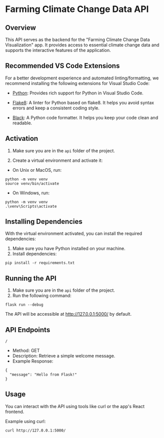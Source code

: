 # Farming Climate Change Data API

## Overview

This API serves as the backend for the "Farming Climate Change Data Visualization" app. It provides access to essential climate change data and supports the interactive features of the application.

## Recommended VS Code Extensions

For a better development experience and automated linting/formatting, we recommend installing the following extensions for Visual Studio Code:

- [Python](https://marketplace.visualstudio.com/items?itemName=ms-python.python): Provides rich support for Python in Visual Studio Code.

- [Flake8](https://marketplace.visualstudio.com/items?itemName=me-dutour-mathieu.vscode-flake8): A linter for Python based on flake8. It helps you avoid syntax errors and keep a consistent coding style.

- [Black](https://marketplace.visualstudio.com/items?itemName=ms-python.vscode-pylance): A Python code formatter. It helps you keep your code clean and readable.

## Activation

1. Make sure you are in the `api` folder of the project.

2. Create a virtual environment and activate it:

- On Unix or MacOS, run:

```
python -m venv venv
source venv/bin/activate
```

- On Windows, run:

```
python -m venv venv
.\venv\Scripts\activate
```

## Installing Dependencies

With the virtual environment activated, you can install the required dependencies:

1. Make sure you have Python installed on your machine.
2. Install dependencies:

```
pip install -r requirements.txt
```

## Running the API

1. Make sure you are in the `api` folder of the project.
2. Run the following command:

```
flask run --debug
```

The API will be accessible at http://127.0.0.1:5000/ by default.

## API Endpoints

`/`

- Method: GET
- Description: Retrieve a simple welcome message.
- Example Response:

```
{
  "message": "Hello from Flask!"
}
```

## Usage

You can interact with the API using tools like curl or the app's React frontend.

Example using curl:

```
curl http://127.0.0.1:5000/
```
